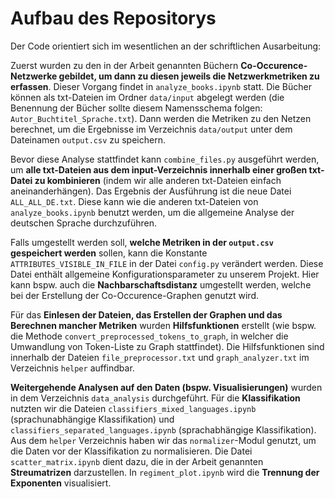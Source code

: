 # Aufbau des Repositorys
Der Code orientiert sich im wesentlichen an der schriftlichen Ausarbeitung:

Zuerst wurden zu den in der Arbeit genannten Büchern **Co-Occurence-Netzwerke gebildet, um dann zu diesen jeweils die Netzwerkmetriken zu erfassen**. Dieser Vorgang findet in `analyze_books.ipynb` statt. Die Bücher können als txt-Dateien im Ordner `data/input` abgelegt werden (die Benennung der Bücher sollte diesem Namensschema folgen: `Autor_Buchtitel_Sprache.txt`). Dann werden die Metriken zu den Netzen berechnet, um die Ergebnisse im Verzeichnis `data/output` unter dem Dateinamen `output.csv` zu speichern.

Bevor diese Analyse stattfindet kann `combine_files.py` ausgeführt werden, um **alle txt-Dateien aus dem input-Verzeichnis innerhalb einer großen txt-Datei zu kombinieren** (indem wir alle anderen txt-Dateien einfach aneinanderhängen). Das Ergebnis der Ausführung ist die neue Datei `ALL_ALL_DE.txt`. Diese kann wie die anderen txt-Dateien von `analyze_books.ipynb` benutzt werden, um die allgemeine Analyse der deutschen Sprache durchzuführen. 

Falls umgestellt werden soll, **welche Metriken in der `output.csv` gespeichert werden** sollen, kann die Konstante `ATTRIBUTES_VISIBLE_IN_FILE` in der Datei `config.py` verändert werden. Diese Datei enthält allgemeine Konfigurationsparameter zu unserem Projekt. Hier kann bspw. auch die **Nachbarschaftsdistanz** umgestellt werden, welche bei der Erstellung der Co-Occurence-Graphen genutzt wird. 

Für das **Einlesen der Dateien, das Erstellen der Graphen und das Berechnen mancher Metriken** wurden **Hilfsfunktionen** erstellt (wie bspw. die Methode `convert_preprocessed_tokens_to_graph`, in welcher die Umwandlung von Token-Liste zu Graph stattfindet). Die Hilfsfunktionen sind innerhalb der Dateien `file_preprocessor.txt` und `graph_analyzer.txt` im Verzeichnis `helper` auffindbar. 

**Weitergehende Analysen auf den Daten (bspw. Visualisierungen)** wurden in dem Verzeichnis `data_analysis` durchgeführt. 
Für die **Klassifikation** nutzten wir die Dateien `classifiers_mixed_languages.ipynb` (sprachunabhängige Klassifikation) und `classifiers_separated_languages.ipynb` (sprachabhängige Klassifikation). Aus dem `helper` Verzeichnis haben wir das `normalizer`-Modul genutzt, um die Daten vor der Klassifikation zu normalisieren. 
Die Datei `scatter_matrix.ipynb` dient dazu, die in der Arbeit genannten **Streumatrizen** darzustellen.
In `regiment_plot.ipynb` wird die **Trennung der Exponenten** visualisiert. 
